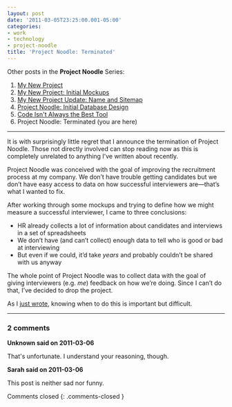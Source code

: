 ```yaml
---
layout: post
date: '2011-03-05T23:25:00.001-05:00'
categories:
- work
- technology
- project-noodle
title: 'Project Noodle: Terminated'
---
```


Other posts in the **Project Noodle** Series:

1. [My New Project](../../2010/09/my-new-project)
2. [My New Project: Initial Mockups](../../2010/09/my-new-project-initial-mockups)
3. [My New Project Update: Name and Sitemap](../../2010/10/project-update-name-and-sitemap)
4. [Project Noodle: Initial Database Design](../../2010/10/project-noodle-initial-database-design)
5. [Code Isn't Always the Best Tool](../../2011/03/code-isnt-always-best-tool)
6. Project Noodle: Terminated (you are here)

***

It is with surprisingly little regret that I announce the termination of Project Noodle. Those not directly involved can stop reading now as this is completely unrelated to anything I’ve written about recently.

Project Noodle was conceived with the goal of improving the recruitment process at my company. We don’t have trouble getting candidates but we don’t have easy access to data on how successful interviewers are—that’s what I wanted to fix.

After working through some mockups and trying to define how we might measure a successful interviewer, I came to three conclusions: 

* HR already collects a lot of information about candidates and interviews in a set of spreadsheets
* We don’t have (and can’t collect) enough data to tell who is good or bad at interviewing
* But even if we could, it’d take *years* and probably couldn’t be shared with us anyway 


The whole point of Project Noodle was to collect data with the goal of giving interviewers (e.g. *me*) feedback on how we’re doing. Since I can’t do that, I’ve decided to drop the project. 

As I [just wrote](../../2011/03/code-isnt-always-best-tool.html), knowing when to do this is important but difficult.

---

### 2 comments

**Unknown said on 2011-03-06**

That's unfortunate. I understand your reasoning, though.

**Sarah said on 2011-03-06**

This post is neither sad nor funny.

Comments closed
{: .comments-closed }